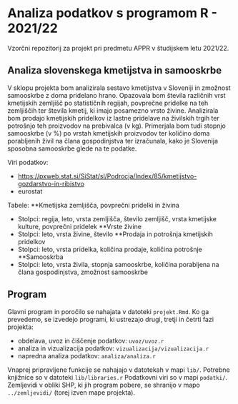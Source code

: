 # Analiza podatkov s programom R - 2021/22

Vzorčni repozitorij za projekt pri predmetu APPR v študijskem letu 2021/22. 

## Analiza slovenskega kmetijstva in samooskrbe

V sklopu projekta bom analizirala sestavo kmetijstva v Sloveniji in zmožnost samooskrbe z doma pridelano hrano. Opazovala bom števila različnih vrst kmetijskih zemljišč po statističnih regijah, povprečne pridelke na teh zemljiščih ter števila kmetij, ki imajo posamezno vrsto živine. Analizirala bom prodajo kmetijskih pridelkov iz lastne pridelave na živilskih trgih ter potrošnjo teh proizvodov na prebivalca (v kg). Primerjala bom tudi stopnjo samooskrbe (v %) po vrstah kmetijskih proizvodov ter količino doma porabljenih živil na člana gospodinjstva ter izračunala, kako je Slovenija sposobna samooskrbe glede na te podatke.

Viri podatkov: 
* https://pxweb.stat.si/SiStat/sl/Podrocja/Index/85/kmetijstvo-gozdarstvo-in-ribistvo
* eurostat

Tabele:
**Kmetijska zemljišča, povprečni pridelki in živina
* Stolpci: regija, leto, vrsta zemljišča, število zemljišč, vrsta kmetijske kulture, povprečni pridelek
**Vrste živine
* Stolpci: leto, vrsta živine, število
**Prodaja in potrošnja kmetijskih pridelkov
* Stolpci: leto, vrsta pridelka, količina prodaje, količina potrošnje
**Samooskrba
* Stolpci: leto, vrsta živila, stopnja samooskrbe, količina porabljena na člana gospodinjstva, zmožnost samooskrbe
 
## Program

Glavni program in poročilo se nahajata v datoteki `projekt.Rmd`.
Ko ga prevedemo, se izvedejo programi, ki ustrezajo drugi, tretji in četrti fazi projekta:

* obdelava, uvoz in čiščenje podatkov: `uvoz/uvoz.r`
* analiza in vizualizacija podatkov: `vizualizacija/vizualizacija.r`
* napredna analiza podatkov: `analiza/analiza.r`

Vnaprej pripravljene funkcije se nahajajo v datotekah v mapi `lib/`.
Potrebne knjižnice so v datoteki `lib/libraries.r`
Podatkovni viri so v mapi `podatki/`.
Zemljevidi v obliki SHP, ki jih program pobere,
se shranijo v mapo `../zemljevidi/` (torej izven mape projekta).
